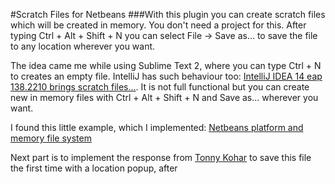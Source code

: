#Scratch Files for Netbeans
###With this plugin you can create scratch files which will be created in memory. You don't need a project for this. After typing Ctrl + Alt + Shift + N you can select File -> Save as... to save the file to any location wherever you want.

The idea came me while using Sublime Text 2, where you can type Ctrl + N to creates an empty file. IntelliJ has such behaviour too: <a href="http://blog.jetbrains.com/idea/2014/09/intellij-idea-14-eap-138-2210-brings-scratch-files-and-better-mercurial-integration/">IntelliJ IDEA 14 eap 138.2210 brings scratch files...</a>. 
It is not full functional but you can create new in memory files with Ctrl + Alt + Shift + N and Save as... wherever you want.

I found this little example, which I implemented: <a href="http://blogs.kiyut.com/tonny/2007/09/01/netbeans-platform-and-memory-file-system/">Netbeans platform and memory file system</a>

Next part is to implement the response from <a href="http://www.kiyut.com/">Tonny Kohar</a> to save this file the first time with a location popup, after